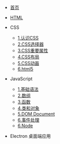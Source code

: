 * [首页](/)
* [HTML](/web/html.md) 
* CSS
    * [1.认识CSS](/web/css/1.css.md) 
    * [2.CSS选择器](/web/css/2.selector.md)
    * [3.CSS重要属性](/web/css/3.css.md) 
    * [4.CSS布局](/web/css/4.layout.md)
    * [5.CSS动画](/web/css/5.animation.md)
    * [6.html5](/web/css/6.html5.md)

* JavaScript
    * [1.基础语法](/web/js/1.javascript.md)
    * [2.数组](/web/js/2.array.md)
    * [3.函数](/web/js/3.function.md)
    * [4.类和对象](/web/js/4.class.md)
    * [5.DOM Document](/web/js/5.document.md) 
    * [6.事件处理](/web/js/6.event.md) 
    * [6.Node](/web/js/6.node.md)
* Electron   桌面端应用

